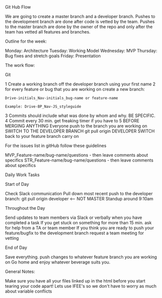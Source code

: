 Git Hub Flow

We are going to create a master branch and a developer branch.
Pushes to the development branch are done after code is vetted by the team.
Pushes to the master branch are done by the owner of the repo and only after the team has vetted all features and branches.

Outline for the week:

Monday: Architecture Tuesday: Working Model Wednesday: MVP Thursday: Bug fixes and stretch goals Friday: Presentation

The work flow:

Git

1 Create a working branch off the developer branch using your first name
2 for every feature or bug that you are working on create a new branch:

    Drive-initials_Nav-initials_bug-name or feature-name

    Example: Drive-BP_Nav-JS_styleguide

3 Commits should include what was done by whom and why. BE SPECIFIC.
4 Commit every 30 min. get freaking timer if you have to
5 BEFORE MERGING ANYTHING
    Everyone push to the branch you are working on
    SWITCH TO THE DEVELOPER BRANCH
    git pull origin DEVELOPER
    SWITCH back to your feature branch
    carry on

For the issues list in gitHub follow these guidelines

MVP_Feature-name/bug-name/questions - then leave comments about specifics
STR_Feature-name/bug-name/questions - then leave comments about specifics

Daily Work Tasks

Start of Day

Check Slack communication
Pull down most recent push to the developer branch: git pull origin developer <-- NOT MASTER
Standup around 9:10am

Throughout the Day

Send updates to team members via Slack or verbally when you have completed a task
If you get stuck on something for more than 15 min. ask for help from a TA or team member
If you think you are ready to push your feature/bugfix to the development branch request a team meeting for vetting

End of Day

Save everything.
push changes to whatever feature branch you are working on
Go home and enjoy whatever beverage suits you.

General Notes:

Make sure you have all your files linked up in the html before you start tearing your code apart!
Lets use IFEE's so we don't have to worry as much about variable conflicts
